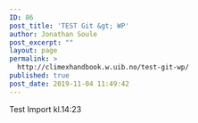 ```yaml
---
ID: 86
post_title: 'TEST Git &gt; WP'
author: Jonathan Soule
post_excerpt: ""
layout: page
permalink: >
  http://climexhandbook.w.uib.no/test-git-wp/
published: true
post_date: 2019-11-04 11:49:42
---
```

Test Import kl.14:23
